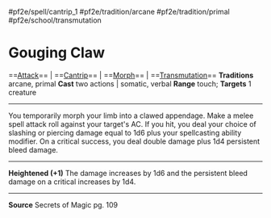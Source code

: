 #pf2e/spell/cantrip_1 #pf2e/tradition/arcane #pf2e/tradition/primal #pf2e/school/transmutation
# Gouging Claw
==[Attack](../../../Traits/Attack.md)== | ==[Cantrip](../../../Traits/Cantrip.md)== | ==[Morph](../../../Traits/Morph.md)== | ==[Transmutation](../../../Traits/Transmutation.md)==
**Traditions** arcane, primal
**Cast** two actions | somatic, verbal
**Range** touch; **Targets** 1 creature

---
You temporarily morph your limb into a clawed appendage. Make a melee spell attack roll against your target's AC. If you hit, you deal your choice of slashing or piercing damage equal to 1d6 plus your spellcasting ability modifier. On a critical success, you deal double damage plus 1d4 persistent bleed damage.

---
**Heightened (+1)** The damage increases by 1d6 and the persistent bleed damage on a critical increases by 1d4.

---
**Source** Secrets of Magic pg. 109